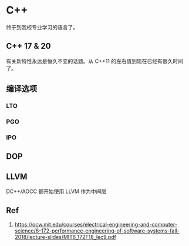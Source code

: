 # C++
终于到我校专业学习的语言了。
## C++ 17 & 20
有关新特性永远是恒久不变的话题。从 C++11 的左右值到现在已经有很久时间了。

## 编译选项
### LTO


### PGO


### IPO

## DOP

## LLVM
DC++/AOCC 都开始使用 LLVM 作为中间层

## Ref
1. https://ocw.mit.edu/courses/electrical-engineering-and-computer-science/6-172-performance-engineering-of-software-systems-fall-2018/lecture-slides/MIT6_172F18_lec9.pdf